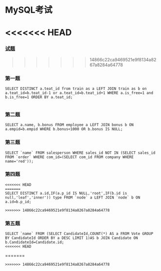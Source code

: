 # MySQL考试
<<<<<<< HEAD
=======
### [试题](https://gitee.com/moist-master/rimi_linux_mysql/blob/master/p1901/sql_exam/sql_exam.md)
>>>>>>> 14866c22ca9469521e9f8134a8267a8284a64778

### 第一题

```
SELECT DISTINCT a.teat_id from train as a LEFT JOIN train as b on a.teat_id=b.teat_id-1 or a.teat_id=b.teat_id+1 WHERE a.is_free=1 and b.is_free=1 ORDER BY a.teat_id;


```

### 第二题

```
SELECT a.name, b.bonus FROM employee a LEFT JOIN bonus b ON a.empid=b.empid WHERE b.bonus<1000 OR b.bonus IS NULL;
```
### 第三题

```
SELECT `name` FROM salesperson WHERE sales_id NOT IN (SELECT sales_id FROM `order` WHERE com_id=(SELECT com_id FROM company WHERE name='red'));
```

### 第四题

```
<<<<<<< HEAD
=======
SELECT DISTINCT a.id,IF(a.p_id IS NULL,'root',IF(b.id is null,'leaf','inner')) type FROM `node` a LEFT JOIN `node` b ON a.id=b.p_id;

>>>>>>> 14866c22ca9469521e9f8134a8267a8284a64778
```

### 第五题

```
SELECT `name` FROM (SELECT CandidateId,COUNT(*) AS a FROM Vote GROUP BY CandidateId ORDER BY a DESC LIMIT 1)AS b JOIN Candidate ON b.CandidateId=Candidate.id; 
<<<<<<< HEAD
```
=======
```
>>>>>>> 14866c22ca9469521e9f8134a8267a8284a64778

